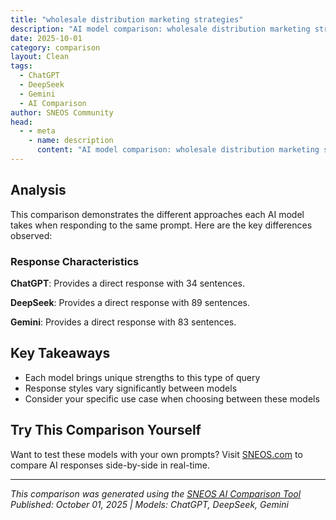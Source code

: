 ```yaml
---
title: "wholesale distribution marketing strategies"
description: "AI model comparison: wholesale distribution marketing strategies..."
date: 2025-10-01
category: comparison
layout: Clean
tags:
  - ChatGPT
  - DeepSeek
  - Gemini
  - AI Comparison
author: SNEOS Community
head:
  - - meta
    - name: description
      content: "AI model comparison: wholesale distribution marketing strategies..."
---
```


<ChatComparison
  title="wholesale distribution marketing strategies"
  prompt="wholesale distribution marketing strategies"
  :responses='{"ChatGPT": "Certainly! Here are some effective wholesale distribution marketing strategies to help grow your business:\n\n### 1. Build Strong Relationships with Retailers and Customers\n- **Personalized Communication:** Use CRM tools to maintain personalized contact with clients.\n- **Regular Follow-ups:** Keep consistent communication to understand their needs and offer tailored solutions.\n- **Customer Service:** Provide excellent support to build trust and long-term partnerships.\n\n### 2. Develop a Robust Online Presence\n- **Professional Website:** Showcase your product catalog, pricing, and services clearly.\n- **E-commerce Platform:** Enable easy ordering and reordering online.\n- **SEO \u0026 Content Marketing:** Create content targeting retailers, such as blog posts on industry trends.\n\n### 3. Leverage Digital Marketing\n- **Email Marketing:** Send newsletters with new products, promotions, and industry news.\n- **Social Media:** Use LinkedIn, Facebook, and Instagram to connect with potential clients and share updates.\n- **Paid Advertising:** Use Google Ads or social media ads targeting businesses in your niche.\n\n### 4. Offer Competitive Pricing and Financing Options\n- **Volume Discounts:** Provide price breaks for large orders.\n- **Flexible Payment Terms:** Offer credit or deferred payment options to reliable clients.\n\n### 5. Attend Trade Shows and Industry Events\n- **Exhibit Products:** Showcase your offerings in industry expos to gain visibility.\n- **Network:** Meet potential clients and suppliers to build your network.\n\n### 6. Provide Value-Added Services\n- **Inventory Management Support:** Help customers manage stock efficiently.\n- **Training and Support:** Offer product training to retailers to help them sell better.\n- **Fast Delivery:** Ensure reliable and timely logistics services.\n\n### 7. Utilize Data Analytics\n- **Sales Trends:** Analyze purchase data to forecast demand and tailor promotions.\n- **Customer Insights:** Segment customers to target marketing efforts more effectively.\n\n### 8. Collaborate with Manufacturers\n- **Exclusive Products:** Offer unique or exclusive items to stand out.\n- **Co-marketing:** Partner in marketing efforts to enhance brand reach.\n\n### 9. Implement Loyalty Programs\n- Reward repeat customers with discounts, special offers, or early access to new products.\n\n### 10. Focus on Niche Markets\n- Tailor your marketing efforts to specific industries or product categories to reduce competition and increase relevance.\n\n---\n\nIf you want, I can help you develop a detailed marketing plan based on these strategies!", "DeepSeek": "Of course. Wholesale distribution is a unique B2B field that requires a blend of traditional relationship-building and modern digital strategies. The goal is to be the most efficient, reliable, and valuable link in the supply chain for your customers (retailers, other businesses, etc.).\n\nHere is a comprehensive guide to wholesale distribution marketing strategies, broken down into core pillars and actionable tactics.\n\n### The Core Pillars of Wholesale Marketing\n\nBefore diving into tactics, understand that your marketing must rest on these four pillars:\n\n1. **Value Beyond Price:** You\u0027re not just selling products; you\u0027re selling reliability, expertise, inventory management, and time savings. Your marketing must communicate this value.\n2. **Relationship-Centric:** Wholesale is built on long-term relationships. Marketing should be about nurturing and deepening these connections.\n3. **Efficiency \u0026 Ease of Doing Business:** Your ordering process, logistics, and communication must be seamless. A difficult experience is a major marketing failure.\n4. **Targeted Reach:** You\u0027re not marketing to the general public. Your efforts must be highly focused on your specific customer segments.\n\n---\n\n### 1. Digital Marketing \u0026 Online Presence\n\nIn today\u0027s market, a strong digital foundation is non-negotiable.\n\n* **Professional, Functional Website:** Your website is your digital sales rep and order hub.\n * **B2B E-commerce Portal:** Allow customers to check inventory, place orders, track shipments, and view their account history 24/7.\n * **Search Engine Optimization (SEO):** Optimize for keywords your customers use, like \u0022restaurant supply distributor in [City],\u0022 \u0022janitorial wholesale,\u0022 or \u0022electronic components distributor.\u0022\n * **Clear Product Information:** High-quality images, detailed specs, PDF datasheets, and inventory status.\n * **Content Marketing:** Create a **blog or resource center** with articles that help your customers succeed. For example, if you sell plumbing supplies, write about \u0022Common Winter Plumbing Issues and How to Fix Them.\u0022 This builds authority and drives SEO traffic.\n\n* **Email Marketing (The Workhorse):**\n * **New Product Announcements:** Keep your customers informed about new inventory.\n * **Promotions \u0026 Specials:** Highlight seasonal deals, bulk discounts, or closeouts.\n * **Industry News \u0026 Tips:** Share valuable content from your blog.\n * **Automated Drip Campaigns:** Welcome series for new accounts, re-engagement emails for inactive customers.\n\n* **LinkedIn Marketing:**\n * **Company Page:** Keep it updated with company news and content.\n * **Sales Navigator:** Empower your sales team to find and connect with key decision-makers at prospect companies.\n * **Targeted Content Sharing:** Share your blog posts and industry insights directly with a professional audience.\n\n* **Online Directories \u0026 Review Sites:**\n * Claim and optimize your **Google Business Profile**.\n * List your business on industry-specific directories (e.g., Thomasnet for industrial supplies).\n * Encourage happy customers to leave positive reviews.\n\n### 2. Traditional \u0026 Relationship-Based Strategies\n\nThe human touch remains critical in wholesale.\n\n* **A High-Performing Sales Team:**\n * **Train them as Consultants:** Your sales reps should be product and industry experts who can advise customers, not just take orders.\n * **Territory Management:** Assign reps to specific geographic areas or verticals to build deep local relationships.\n * **Regular Check-ins:** Schedule proactive calls and visits, especially with key accounts.\n\n* **Trade Shows \u0026 Industry Events:**\n * **Exhibit:** Secure a booth to generate new leads, meet existing customers, and build brand awareness.\n * **Attend:** Send your team to network, learn about industry trends, and scout the competition.\n\n* **Telemarketing / Inside Sales:**\n * Use a dedicated team for lead qualification, account management for smaller clients, and proactive outreach for promotions.\n\n* **Print Catalogs \u0026 Brochures:**\n * While digital is key, a well-designed, physical catalog can still be a powerful tool for certain industries and customers who prefer to browse offline.\n\n### 3. Strategic Partnerships \u0026 Growth Levers\n\n* **Manufacturer Co-op Marketing:**\n * Many manufacturers have funds to help you market *their* products. Use these funds for joint advertising, promotions, or events. This is often an underutilized resource.\n\n* **Referral Programs:**\n * Incentivize your current happy customers to refer new business to you. Offer a discount or credit on their next order.\n\n* **Partnerships with Complementary Businesses:**\n * Partner with non-competing businesses that serve the same customer base. For example, a commercial kitchen equipment distributor could partner with a food service consultant.\n\n### 4. Customer-Centric Programs\n\nLock in loyalty and increase lifetime value.\n\n* **Tiered Pricing \u0026 Loyalty Programs:**\n * Reward high-volume customers with better pricing, faster shipping, or dedicated account management.\n\n* **Value-Added Services (The Differentiator):**\n * **Kitting \u0026 Assembly:** Pre-assemble products into kits for your customers.\n * **Custom Labeling:** Private labeling for retailers.\n * **Inventory Management Services:** Offer vendor-managed inventory (VMI) where you monitor and replenish their stock automatically.\n * **Training \u0026 Support:** Offer product training sessions for your customers\u0027 staff.\n\n### 5. Data-Driven Marketing \u0026 Analysis\n\nUse data to make smarter decisions.\n\n* **Customer Segmentation:**\n * Divide your customers into groups (e.g., by industry, order volume, purchase history) and tailor your marketing messages to each segment.\n* **Analyze Sales Data:**\n * Identify your most profitable customers and products. Use this to focus your marketing efforts and inventory purchasing.\n* **Track Marketing ROI:**\n * Use tracking codes on emails, ask new customers \u0022how did you hear about us?\u0022, and analyze which channels bring in the most valuable leads.\n\n---\n\n### Putting It All Together: A Simple Action Plan\n\n1. **Audit \u0026 Set Goals:** Where are you now? What are your goals (e.g., 15% new customer acquisition, 10% growth in key accounts)?\n2. **Fix Your Foundation:** Ensure your website is modern, functional, and has a robust B2B portal.\n3. **Empower Your Sales Team:** Align marketing and sales. Provide them with the content and tools (like CRM) they need to succeed.\n4. **Launch a Content Engine:** Start a blog and an email newsletter. Provide consistent value.\n5. **Deepen Relationships:** Identify your top 20% of customers and develop a \u0022key account strategy\u0022 with added services and personal contact.\n6. **Analyze and Refine:** Track your results monthly and double down on what works.\n\nBy combining the trust and reliability of traditional wholesale with the reach and efficiency of digital marketing, you can build a dominant and profitable distribution business.", "Gemini": "Okay, let\u0027s break down wholesale distribution marketing strategies. It\u0027s a different game than marketing directly to consumers. The goal is to build strong relationships with your retailers and partners to ensure they\u0027re effectively selling your products.\n\n**I. Understanding the Wholesale Distribution Landscape**\n\n* **Who are your customers?** Retailers, other distributors, resellers, institutional buyers (hospitals, schools), e-commerce businesses.\n* **What do they need?** Reliable supply, competitive pricing, marketing support, training, quality products, ease of ordering, fast delivery, strong profit margins.\n* **What are their pain points?** Inventory management, dealing with returns, finding reliable suppliers, staying competitive, customer service.\n* **What are the competitive dynamics?** Who are the other wholesalers in your space? What are their strengths and weaknesses? What are their pricing strategies?\n\n**II. Core Marketing Strategies**\n\n1. **Relationship Building (Key Account Management):**\n\n * **Personalized Approach:** Treat your key accounts like partners. Understand their business goals and tailor your offerings to help them succeed.\n * **Dedicated Account Managers:** Provide a single point of contact for each major account. This fosters trust and ensures responsiveness.\n * **Regular Communication:** Stay in touch with your retailers regularly, not just when you want to sell them something. Share industry insights, market trends, and product updates.\n * **Feedback Loops:** Actively solicit feedback from your retailers about your products, services, and support. Use this feedback to improve your offerings.\n * **Loyalty Programs \u0026 Incentives:** Reward your best customers with exclusive discounts, early access to new products, or other benefits.\n * **Joint Business Planning:** Work with your key retailers to develop joint marketing plans and sales strategies.\n\n2. **Competitive Pricing \u0026 Promotions:**\n\n * **Volume Discounts:** Offer attractive discounts for larger orders.\n * **Early Payment Discounts:** Incentivize prompt payments with discounts.\n * **Seasonal Promotions:** Run promotions that align with seasonal trends and consumer demand.\n * **Bundle Deals:** Offer bundled products at a discounted price to encourage larger purchases.\n * **Price Matching/Guarantees:** Consider matching competitor prices to remain competitive (carefully consider margins).\n * **Clear and Transparent Pricing:** Make sure your pricing is easy to understand and that there are no hidden fees.\n\n3. **Product Marketing \u0026 Branding:**\n\n * **High-Quality Product Information:** Provide detailed product descriptions, specifications, images, and videos.\n * **Compelling Product Packaging:** Ensure your product packaging is attractive, informative, and aligns with your brand.\n * **Brand Consistency:** Maintain a consistent brand identity across all your marketing materials and communications.\n * **Product Training:** Offer product training to your retailers and their staff so they can effectively sell your products.\n * **Samples \u0026 Demos:** Provide samples or demos of your products to potential retailers.\n\n4. **Digital Marketing:**\n\n * **Wholesale-Focused Website:** A professional website is crucial. It should include:\n * Product catalog with detailed information\n * Pricing (potentially password-protected for registered wholesalers)\n * Online ordering system\n * Account management portal\n * Resources (product manuals, marketing materials)\n * Contact information\n * **Search Engine Optimization (SEO):** Optimize your website and content to rank higher in search results for relevant keywords.\n * **Email Marketing:**\n * Targeted email campaigns to promote new products, special offers, and company news.\n * Segment your email list based on customer type, purchase history, or other criteria.\n * **Content Marketing:** Create valuable content that educates and informs your retailers, such as:\n * Blog posts about industry trends\n * Case studies showcasing successful retailer partnerships\n * Webinars on product knowledge or sales techniques\n * **Social Media Marketing (Strategic):** While B2B is different, consider:\n * LinkedIn: Professional networking, sharing industry insights, building relationships with key contacts.\n * Industry-Specific Platforms: Engage in relevant online communities and forums.\n * **Online Advertising (Targeted):**\n * Google Ads: Target retailers searching for your products or services.\n * LinkedIn Ads: Target specific job titles or industries.\n * Retargeting Ads: Show ads to retailers who have visited your website.\n\n5. **Trade Shows \u0026 Industry Events:**\n\n * **Strategic Selection:** Choose trade shows that are relevant to your target market.\n * **Eye-Catching Booth:** Create a booth that attracts attention and showcases your products effectively.\n * **Product Demonstrations:** Offer product demonstrations to engage potential retailers.\n * **Networking:** Build relationships with industry professionals and potential partners.\n * **Lead Generation:** Collect contact information from attendees for follow-up.\n\n6. **Sales Enablement:**\n\n * **Sales Training:** Provide your sales team with the knowledge and skills they need to effectively sell your products.\n * **Marketing Collateral:** Develop brochures, sell sheets, presentations, and other marketing materials that your sales team can use to support their efforts.\n * **CRM System:** Use a CRM system to manage leads, track customer interactions, and streamline the sales process.\n * **Sales Automation Tools:** Utilize sales automation tools to automate repetitive tasks and improve efficiency.\n\n7. **Co-op Marketing:**\n\n * **Shared Advertising Costs:** Partner with your retailers to share the cost of advertising your products.\n * **Joint Marketing Campaigns:** Develop joint marketing campaigns that benefit both you and your retailers.\n * **In-Store Promotions:** Support your retailers with in-store promotions, displays, and signage.\n\n**III. Important Considerations:**\n\n* **Market Research:** Conduct thorough market research to understand your target market, competitors, and industry trends.\n* **Distribution Channels:** Evaluate different distribution channels to determine the most effective way to reach your target market. Consider:\n * Direct to Retailers\n * Indirect through other wholesalers\n * Online marketplaces (Amazon, etc.) - Carefully managed.\n* **Logistics \u0026 Supply Chain:** Optimize your logistics and supply chain to ensure timely and cost-effective delivery of your products.\n* **Customer Service:** Provide excellent customer service to your retailers to build loyalty and positive word-of-mouth.\n* **Legal and Regulatory Compliance:** Ensure that you are in compliance with all relevant legal and regulatory requirements.\n* **Measurement \u0026 Analysis:** Track your marketing efforts and analyze the results to identify what\u0027s working and what\u0027s not. Use data to optimize your strategies and improve your ROI.\n\n**IV. Key Takeaways**\n\n* **Focus on Relationships:** Wholesale is about long-term partnerships.\n* **Provide Value Beyond Product:** Support, training, and marketing assistance are critical.\n* **Be Reliable:** Consistency in product quality and supply is essential.\n* **Embrace Digital:** A strong online presence is no longer optional.\n* **Adapt and Innovate:** The wholesale landscape is constantly changing, so be prepared to adapt your strategies and embrace new technologies.\n\nBy implementing these strategies, you can build a successful wholesale distribution business and achieve sustainable growth. Remember to tailor your approach to your specific industry, target market, and business goals. Good luck!\n"}' 
  published-date="19:24"
/>

## Analysis

This comparison demonstrates the different approaches each AI model takes when responding to the same prompt. Here are the key differences observed:

### Response Characteristics

**ChatGPT**: Provides a direct response with 34 sentences. 

**DeepSeek**: Provides a direct response with 89 sentences. 

**Gemini**: Provides a direct response with 83 sentences. 

## Key Takeaways

- Each model brings unique strengths to this type of query
- Response styles vary significantly between models
- Consider your specific use case when choosing between these models

## Try This Comparison Yourself

Want to test these models with your own prompts? Visit [SNEOS.com](https://sneos.com) to compare AI responses side-by-side in real-time.

---

*This comparison was generated using the [SNEOS AI Comparison Tool](https://sneos.com)*
*Published: October 01, 2025 | Models: ChatGPT, DeepSeek, Gemini*
